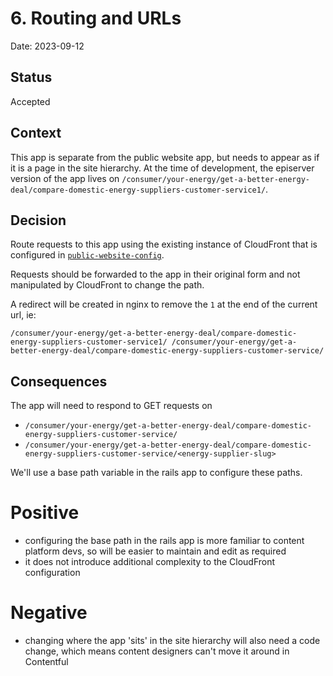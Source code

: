 # 6. Routing and URLs

Date: 2023-09-12

## Status

Accepted

## Context

This app is separate from the public website app, but needs to appear as if it is a page in the site hierarchy. At the time of development, the episerver version of the app lives on `/consumer/your-energy/get-a-better-energy-deal/compare-domestic-energy-suppliers-customer-service1/`.

## Decision

Route requests to this app using the existing instance of CloudFront that is configured in [`public-website-config`](https://github.com/citizensadvice/public-website-config).

Requests should be forwarded to the app in their original form and not manipulated by CloudFront to change the path.

A redirect will be created in nginx to remove the `1` at the end of the current url, ie:

```
/consumer/your-energy/get-a-better-energy-deal/compare-domestic-energy-suppliers-customer-service1/ /consumer/your-energy/get-a-better-energy-deal/compare-domestic-energy-suppliers-customer-service/
```

## Consequences

The app will need to respond to GET requests on

- `/consumer/your-energy/get-a-better-energy-deal/compare-domestic-energy-suppliers-customer-service/`
- `/consumer/your-energy/get-a-better-energy-deal/compare-domestic-energy-suppliers-customer-service/<energy-supplier-slug>`

We'll use a base path variable in the rails app to configure these paths.

# Positive

- configuring the base path in the rails app is more familiar to content platform devs, so will be easier to maintain and edit as required
- it does not introduce additional complexity to the CloudFront configuration

# Negative

- changing where the app 'sits' in the site hierarchy will also need a code change, which means content designers can't move it around in Contentful
